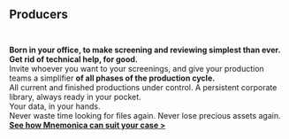 ## Producers<br><br>

**Born in your office, to make screening and reviewing simplest than ever. Get rid of technical help, for good.**<br>
Invite whoever you want to your screenings, and give your production teams a simplifier <span class="txt-enphasis">**of all phases of the production cycle.**</span><br>
All current and finished productions under control. A persistent corporate library, always ready in your pocket.<br> Your data, in your hands.<br>
Never waste time looking for files again. Never lose precious assets again.<br>
<span class="txt-enphasis">**[See how Mnemonica can suit your case >](/contacts)**</span>